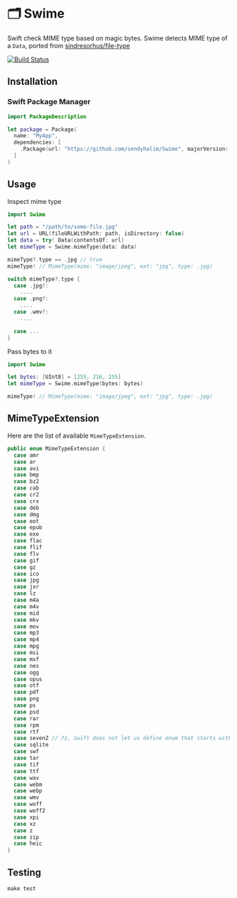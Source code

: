 # 🗂 Swime
Swift check MIME type based on magic bytes. Swime detects MIME type of a `Data`, ported from [sindresorhus/file-type](https://github.com/sindresorhus/file-type)

[![Build Status](https://travis-ci.org/sendyhalim/Swime.svg?branch=master)](https://travis-ci.org/sendyhalim/Swime)

## Installation
### Swift Package Manager
```swift
import PackageDescription

let package = Package(
  name: "MyApp",
  dependencies: [
    .Package(url: "https://github.com/sendyhalim/Swime", majorVersion: 3)
  ]
)
```

## Usage

Inspect mime type

```swift
import Swime

let path = "/path/to/some-file.jpg"
let url = URL(fileURLWithPath: path, isDirectory: false)
let data = try! Data(contentsOf: url)
let mimeType = Swime.mimeType(data: data)

mimeType?.type == .jpg // true
mimeType! // MimeType(mime: "image/jpeg", ext: "jpg", type: .jpg)

switch mimeType?.type {
  case .jpg?:
    ....
  case .png?:
    ....
  case .wmv?:
    ....

  case ...
}
```

Pass bytes to it
```swift
import Swime

let bytes: [UInt8] = [255, 216, 255]
let mimeType = Swime.mimeType(bytes: bytes)

mimeType! // MimeType(mime: "image/jpeg", ext: "jpg", type: .jpg)
```

## MimeTypeExtension
Here are the list of available `MimeTypeExtension`.

```swift
public enum MimeTypeExtension {
  case amr
  case ar
  case avi
  case bmp
  case bz2
  case cab
  case cr2
  case crx
  case deb
  case dmg
  case eot
  case epub
  case exe
  case flac
  case flif
  case flv
  case gif
  case gz
  case ico
  case jpg
  case jxr
  case lz
  case m4a
  case m4v
  case mid
  case mkv
  case mov
  case mp3
  case mp4
  case mpg
  case msi
  case mxf
  case nes
  case ogg
  case opus
  case otf
  case pdf
  case png
  case ps
  case psd
  case rar
  case rpm
  case rtf
  case sevenZ // 7z, Swift does not let us define enum that starts with a digit
  case sqlite
  case swf
  case tar
  case tif
  case ttf
  case wav
  case webm
  case webp
  case wmv
  case woff
  case woff2
  case xpi
  case xz
  case z
  case zip
  case heic
}
```

## Testing
```
make test
```
